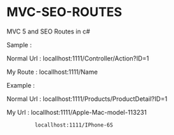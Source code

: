 # MVC-SEO-ROUTES
MVC 5  and SEO Routes in c#

Sample : 

Normal Url : locallhost:1111/Controller/Action?ID=1


My Route :   locallhost:1111/Name


Example : 

Normal Url : locallhost:1111/Products/ProductDetail?ID=1

My Url :     locallhost:1111/Apple-Mac-model-113231


             locallhost:1111/IPhone-6S
